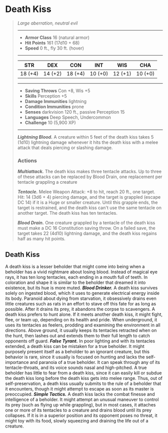 # Death Kiss
>*Large aberration, neutral evil*
>___
>- **Armor Class** 16 (natural armor)
>- **Hit Points** 161 (17d10 + 68)
>- **Speed** 0 ft., fly 30 ft. (hover)
>___
>|STR|DEX|CON|INT|WIS|CHA|
>|:---:|:---:|:---:|:---:|:---:|:---:|
>|18 (+4)|14 (+2)|18 (+4)|10 (+0)|12 (+1)|10 (+0)|
>___
>- **Saving Throws** Con +8, Wis +5
>- **Skills** Perception +5
>- **Damage Immunities** lightning
>- **Condition Immunities** prone
>- **Senses** darkvision 120 ft., passive Perception 15
>- **Languages** Deep Speech, Undercommon
>- **Challenge** 10 (5,900 XP)
>___
>***Lightning Blood.*** A creature within 5 feet of the death kiss takes 5 (1d10) lightning damage whenever it hits the death kiss with a melee attack that deals piercing or slashing damage.  
>
>### Actions
>***Multiattack.*** The death kiss makes three tentacle attacks. Up to three of these attacks can be replaced by Blood Drain, one replacement per tentacle grappling a creature  
>
>***Tentacle.*** Melee Weapon Attack: +8 to hit, reach 20 ft., one target. Hit: 14 (3d6 + 4) piercing damage, and the target is grappled (escape DC 14) if it is a Huge or smaller creature. Until this grapple ends, the target is restrained, and the death kiss can't use the same tentacle on another target. The death kiss has ten tentacles.  
>
>***Blood Drain.*** One creature grappled by a tentacle of the death kiss must make a DC 16 Constitution saving throw. On a failed save, the target takes 22 (4d10) lightning damage, and the death kiss regains half as many hit points.
## Death Kiss
A death kiss is a lesser beholder that might come into being when a beholder has a vivid nightmare about losing blood. Instead of magical eye rays, it has ten long tentacles, each ending in a mouth full of teeth. In coloration and shape it is similar to the beholder that dreamed it into existence, but its hue is more muted.
***Blood Drinker.***  A death kiss survives solely on ingested blood, which it uses to generate electrical energy inside its body. Paranoid about dying from starvation, it obsessively drains even little creatures such as rats in an effort to stave off this fate for as long as possible. After it drains its prey, it abandons the corpse to scavengers. A death kiss prefers to hunt alone. If it meets another death kiss, it might fight, flee, or team up, depending on its health and pride. When underground, it uses its tentacles as feelers, prodding and examining the environment in all directions. Above ground, it usually keeps its tentacles retracted when on the hunt, then lashes out and extends them to their full length to catch opponents off guard.
***False Tyrant.***  In poor lighting and with its tentacles extended, a death kiss can be mistaken for a true beholder. It might purposely present itself as a beholder to an ignorant creature, but this behavior is rare, since it usually is focused on hunting and lacks the self-importance and paranoia of a true beholder. It can speak through any of its tentacle-throats, and its voice sounds nasal and high-pitched. A true beholder has little to fear from a death kiss, since it can easily kill or subdue the death kiss long before the death kiss gets into melee range. Thus, out of self-preservation, a death kiss usually submits to the rule of a beholder that it encounters, though it might attempt to escape as soon as its master is preoccupied.
***Simple Tactics.***  A death kiss lacks the combat finesse and intelligence of a beholder. It might attempt an unusual maneuver to control its prey (such as flying up while grappling), but in most cases, it attaches one or more of its tentacles to a creature and drains blood until its prey collapses. If it is in a superior position and its opponent poses no threat, it might toy with its food, slowly squeezing and draining the life out of a creature.